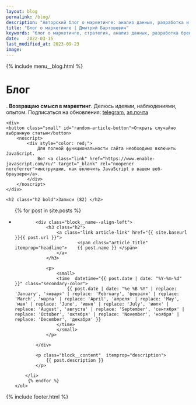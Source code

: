 ```yaml
---
layout: blog
permalink: /blog/
description: "Авторский блог о маркетинге: анализ данных, разработка и развитие брендов, изучение актуальных трендов и управление проектами. Экспертные советы, статьи и инсайты." 
title: "Блог о маркетинге | Дмитрий Бартошевич"
keywords: "блог о маркетинге, стратегия, анализ данных, разработка брендов, управление брендами, антикризисный маркетинг, консультант по маркетингу, Дмитрий Бартошевич, советы по маркетингу, статьи о маркетинге"
date:   2022-03-15
last_modified_at: 2023-09-23
image:
---
```



<div class="body__container">
  
  {% include menu__blog.html %}

<main class="section__content row-gap--l">
       


<div class="intro max-width-text"><h1 class="inline bold">Блог</h1>. <strong>Возвращаю смысл в&nbsp;маркетинг</strong>. Делюсь идеями, наблюдениями, опытом. Подписаться на&nbsp;обновления: <a class="link" href="https://t.me/+OuzxNOZg-g44ZjYy">telegram</a>, <a class="link" href="https://eepurl.com/cmkKcz">эл.почта</a> 

    <div>        
    <button class="small" id="random-article-button">Открыть случайно выбранную статью</button>
        <noscript>
            <div style="color: red;">
                Для полной функциональности сайта необходимо включить JavaScript. 
                Вот <a class="link" href="https://www.enable-javascript.com/ru/" target="_blank" rel="noopener noreferrer">инструкции, как включить JavaScript в вашем веб-браузере</a>.
            </div>
        </noscript>
    </div>
</div>



<div class="full-bleed row-gap--l" id="all-posts" itemscope itemtype="http://schema.org/Blog">
    <meta itemprop="name" content="Блог о маркетинге | Дмитрий Бартошевич">
    <meta itemprop="description" content="Блог Дмитрия Бартошевича о маркетинге, делюсь идеями, наблюдениями, опытом">

    <h2 class="h2 bold">Записи (82) </h2>

  
<ul class="row-gap--xl list-reset">
		{% for post in site.posts %}
		<li class="block__item" itemscope itemtype="http://schema.org/BlogPosting">           
            <meta itemprop="datePublished" content="{{ post.date }}">
            <meta itemprop="dateModified" content="{{ post.last_modified_at }}">           
            <div itemprop="author" itemscope itemtype="http://schema.org/Person">
                <meta itemprop="name" content="Дмитрий Бартошевич">
                <meta itemprop="jobTitle" content="консультант по маркетингу и стратегии">
                <meta itemprop="description" content="Помогаю компаниям развивать свои бренды. Опираясь на исследования и анализ данных, разрабатываю план необходимых действий. Обеспечиваю контроль за реализацией и слежу за результатами каждого проекта, чтобы добиться согласованных с клиентом целей. ">
                <meta itemprop="email" content="dmitry@bartoshevich">
                <link itemprop="sameAs" href="https://bartoshevich.by/">
                <link itemprop="sameAs" href="https://www.linkedin.com/in/bartoshevich">
                <link itemprop="sameAs" href="https://www.facebook.com/bartoshevichby/">
                <link itemprop="sameAs" href="https://twitter.com/dbartoshevich">
                <link itemprop="sameAs" href="https://t.me/MeaningfulMarketing">                
                <link itemprop="image" href="/assets/images/main/bartoshevich@16x9.jpg">
                <link itemprop="image" href="/assets/images/main/bartoshevich@4x3.jpg">
                <link itemprop="image" href="/assets/images/main/bartoshevich@1x1.jpg">
            </div>

            <div class="block__name--align-left">
                <h3 class="h2">
                    <a class="link article-link" href="{{ site.baseurl }}{{ post.url }}">							
                            <span class="article_title" itemprop="headline">	{{ post.name }} </span> 
                    </a>
                </h3>

                <p>
                    <small>
                    <time  datetime="{{ post.date | date: "%Y-%m-%d" }}" class="secondary-color"> 						
                        {{ post.date | date: "%e %B %Y" | replace: 'January', 'января' | replace: 'February', 'февраля' | replace: 'March', 'марта' | replace: 'April', 'апреля' | replace: 'May', 'мая' | replace: 'June', 'июня' | replace: 'July', 'июля' | replace: 'August', 'августа' | replace: 'September', 'сентября' | replace: 'October', 'октября' | replace: 'November', 'ноября' | replace: 'December', 'декабря' }}				
                    </time> 
                    </small>
                </p>
            
            </div>
                       
            <p class="block__content"  itemprop="description">
                {{ post.description }}
            </p>
				
		</li>
		 {% endfor %}
	</ul>
 </div>

</main>

{% include footer.html %}
</div>



